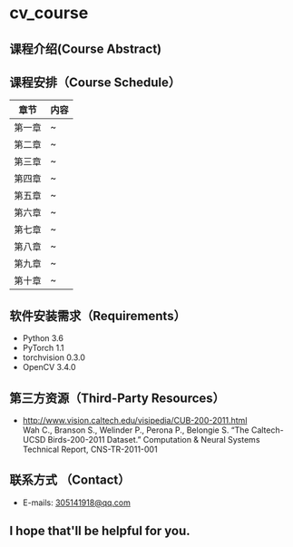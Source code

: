 # cv_course
## 课程介绍(Course Abstract)

## 课程安排（Course Schedule）
| 章节 | 内容 |
|--|--|
| 第一章 | ~ |
| 第二章 | ~ |
| 第三章 | ~ |
| 第四章 | ~ |
| 第五章 | ~ |
| 第六章 | ~ |
| 第七章 | ~ |
| 第八章 | ~ |
| 第九章 | ~ |
| 第十章 | ~ |


## 软件安装需求（Requirements）

* Python 3.6  
* PyTorch 1.1
* torchvision 0.3.0
* OpenCV 3.4.0  

## 第三方资源（Third-Party Resources）  
* http://www.vision.caltech.edu/visipedia/CUB-200-2011.html  
  Wah C., Branson S., Welinder P., Perona P., Belongie S. “The Caltech-UCSD Birds-200-2011 Dataset.” Computation & Neural Systems Technical Report, CNS-TR-2011-001  



## 联系方式 （Contact）  
* E-mails: 305141918@qq.com  

## I hope that'll be helpful for you.  

